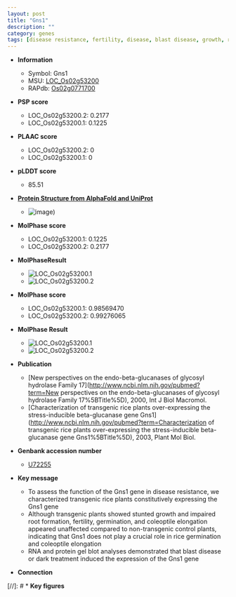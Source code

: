 ```yaml
---
layout: post
title: "Gns1"
description: ""
category: genes
tags: [disease resistance, fertility, disease, blast disease, growth, root, blast]
---
```


* **Information**  
    + Symbol: Gns1  
    + MSU: [LOC_Os02g53200](http://rice.plantbiology.msu.edu/cgi-bin/ORF_infopage.cgi?orf=LOC_Os02g53200)  
    + RAPdb: [Os02g0771700](http://rapdb.dna.affrc.go.jp/viewer/gbrowse_details/irgsp1?name=Os02g0771700)  

* **PSP score**  
    + LOC_Os02g53200.2: 0.2177 
    + LOC_Os02g53200.1: 0.1225 

* **PLAAC score**  
    + LOC_Os02g53200.2: 0 
    + LOC_Os02g53200.1: 0 

* **pLDDT score**
    + 85.51

* **[Protein Structure from AlphaFold and UniProt](https://www.uniprot.org/uniprotkb/Q6ZHG1/entry#structure)**
    + ![image](https://ricepsp.github.io/images/Q6/AF-Q6ZHG1-F1.png))

* **MolPhase score**
    + LOC_Os02g53200.1: 0.1225
    + LOC_Os02g53200.2: 0.2177

* **MolPhaseResult**
    + ![LOC_Os02g53200.1](https://ricepsp.github.io/pictures/LOC_Os02g/LOC_Os02g53200.1.png)
    + ![LOC_Os02g53200.2](https://ricepsp.github.io/pictures/LOC_Os02g/LOC_Os02g53200.2.png)

* **MolPhase score**
    + LOC_Os02g53200.1: 0.98569470
    + LOC_Os02g53200.2: 0.99276065

* **MolPhase Result**
    + ![LOC_Os02g53200.1](https://304243504.github.io/Pictures/LOC_Os02g/LOC_Os02g53200.1.png)
    + ![LOC_Os02g53200.2](https://304243504.github.io/Pictures/LOC_Os02g/LOC_Os02g53200.2.png)

* **Publication**  
    + [New perspectives on the endo-beta-glucanases of glycosyl hydrolase Family 17](http://www.ncbi.nlm.nih.gov/pubmed?term=New perspectives on the endo-beta-glucanases of glycosyl hydrolase Family 17%5BTitle%5D), 2000, Int J Biol Macromol.
    + [Characterization of transgenic rice plants over-expressing the stress-inducible beta-glucanase gene Gns1](http://www.ncbi.nlm.nih.gov/pubmed?term=Characterization of transgenic rice plants over-expressing the stress-inducible beta-glucanase gene Gns1%5BTitle%5D), 2003, Plant Mol Biol.

* **Genbank accession number**  
    + [U72255](http://www.ncbi.nlm.nih.gov/nuccore/U72255)

* **Key message**  
    + To assess the function of the Gns1 gene in disease resistance, we characterized transgenic rice plants constitutively expressing the Gns1 gene
    + Although transgenic plants showed stunted growth and impaired root formation, fertility, germination, and coleoptile elongation appeared unaffected compared to non-transgenic control plants, indicating that Gns1 does not play a crucial role in rice germination and coleoptile elongation
    + RNA and protein gel blot analyses demonstrated that blast disease or dark treatment induced the expression of the Gns1 gene

* **Connection**  

[//]: # * **Key figures**  


